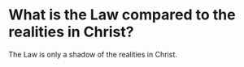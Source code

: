 # What is the Law compared to the realities in Christ?

The Law is only a shadow of the realities in Christ.
